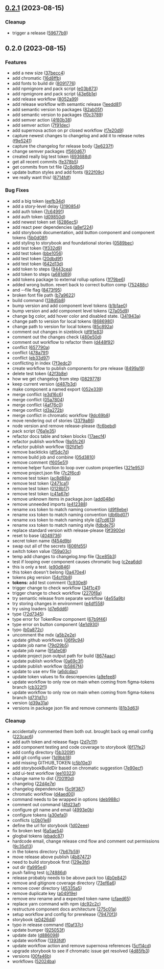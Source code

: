 

## [0.2.1](https://github.com/mmhuntsberry/ghostkit/compare/tokens-v0.2.0...tokens-v0.2.1) (2023-08-15)


### Cleanup

* trigger a release ([59677b9](https://github.com/mmhuntsberry/ghostkit/commit/59677b9a7e6b40a436b1a01300d2a2a6997a8aef))

## 0.2.0 (2023-08-15)


### Features

* add a new size ([37becc4](https://github.com/mmhuntsberry/ghostkit/commit/37becc4aa185afd70b479264e285981fd22ae8fa))
* add chromatic ([16d8ffb](https://github.com/mmhuntsberry/ghostkit/commit/16d8ffbadd6bb398ce8a7ca19f55b7a40607046f))
* add fonts to build dir ([8091776](https://github.com/mmhuntsberry/ghostkit/commit/8091776b4adf30f89d8afeb4e6c94ca5c3b9a227))
* add npmignore and pack script ([e03b873](https://github.com/mmhuntsberry/ghostkit/commit/e03b873d9431b8db82c61cdb324198fdbcbcef66))
* add npmignore and pack script ([43e6b1e](https://github.com/mmhuntsberry/ghostkit/commit/43e6b1e8367be7517ab4743291f4836df839a006))
* add release workflow ([8052a99](https://github.com/mmhuntsberry/ghostkit/commit/8052a99f48a8d0018e3f6b02922d29c468003f11))
* add release workflow with semantic release ([1eedd81](https://github.com/mmhuntsberry/ghostkit/commit/1eedd8157eb42c0efc454b6dcbca4cbbebf34740))
* add semantic version to packages ([82ab05f](https://github.com/mmhuntsberry/ghostkit/commit/82ab05fabd739891a8481901b7dc583982d7b8c6))
* add semantic version to packages ([f0c3789](https://github.com/mmhuntsberry/ghostkit/commit/f0c3789a5ef0c44355fcd7b28f243749eb021e48))
* add semver action ([4f80b38](https://github.com/mmhuntsberry/ghostkit/commit/4f80b38167dd64101a782b476f3efe62881d4d02))
* add semver action ([7f91dec](https://github.com/mmhuntsberry/ghostkit/commit/7f91dec114b2e05f9a3838faada40f46c9b4f8be))
* add supernova action on pr closed workflow ([f7e20d9](https://github.com/mmhuntsberry/ghostkit/commit/f7e20d979fd0feb36074d7be18a0a993e720bd6d))
* capture newest changes to changelog and add it to release notes ([f9e5241](https://github.com/mmhuntsberry/ghostkit/commit/f9e5241aaaf8ca9db171bd33b0f6de9f2b8b7ca3))
* capture the changelog for release body ([3e6237f](https://github.com/mmhuntsberry/ghostkit/commit/3e6237f2bce966a47840aefefd37430354d954b0))
* change semver packages ([f560d67](https://github.com/mmhuntsberry/ghostkit/commit/f560d67a8d34720c11fb6572cad81a8f7db4e72d))
* created really big test token ([693688d](https://github.com/mmhuntsberry/ghostkit/commit/693688dbfb5aef72cec1fb2e218efa4394bd0cb6))
* get all recent commits ([fe378b5](https://github.com/mmhuntsberry/ghostkit/commit/fe378b5bcd9385de30c3ecdf93780b440ce23b79))
* get commits from txt file ([2c8d8b5](https://github.com/mmhuntsberry/ghostkit/commit/2c8d8b5e6dc5b2a781d461846acfe7ff1c1dff04))
* update button styles and add fonts ([922f09c](https://github.com/mmhuntsberry/ghostkit/commit/922f09c8f1593c7ac39b007930bd502de65d34e5))
* we really want this! ([8714fdf](https://github.com/mmhuntsberry/ghostkit/commit/8714fdf4a42f01543f701c1bb1407313e5854f29))


### Bug Fixes

* add a big token ([eefb34d](https://github.com/mmhuntsberry/ghostkit/commit/eefb34d727679cfd4a2ed4d62c7a40799c26628c))
* add a story-level delay ([3190854](https://github.com/mmhuntsberry/ghostkit/commit/31908548b968cab301344d18572340e0782b96d1))
* add auth token ([7c64991](https://github.com/mmhuntsberry/ghostkit/commit/7c6499150043058c6996dbe8ec34f8dec54f8d1b))
* add auth token ([d09850d](https://github.com/mmhuntsberry/ghostkit/commit/d09850db39959d5f31b5db8b6be2e695fd46dbc0))
* add newest token set ([6286ec5](https://github.com/mmhuntsberry/ghostkit/commit/6286ec541fc8db2c543f1a83532e07eb23f396b6))
* add react peer dependencies ([a8ef224](https://github.com/mmhuntsberry/ghostkit/commit/a8ef224f48e74cbdfe6b5faeb9b82d02690baefe))
* add storybook documentation, add button component and component tokens ([5b0d08f](https://github.com/mmhuntsberry/ghostkit/commit/5b0d08f41a77fb9bbc4095efb8d6a77e0053d17d))
* add styling to storybook and foundational stories ([0589bec](https://github.com/mmhuntsberry/ghostkit/commit/0589bec60434481736b99da6226be817a8c684c3))
* add test token ([1f332d9](https://github.com/mmhuntsberry/ghostkit/commit/1f332d9d2cdd242f25a54e094f92d9e9fa513e8c))
* add test token ([bbe1056](https://github.com/mmhuntsberry/ghostkit/commit/bbe105675f0d31ea0098f1f4f804ff93ac5ac61e))
* add test token ([20dbd9f](https://github.com/mmhuntsberry/ghostkit/commit/20dbd9fbd7049148d3bcbd87a892e8ea2f6d287b))
* add test token ([642d13d](https://github.com/mmhuntsberry/ghostkit/commit/642d13d93a7fe6d26e1fcaaf542a5b1eea1205f4))
* add token to steps ([9443cea](https://github.com/mmhuntsberry/ghostkit/commit/9443cea3ae6808baeccbe7c05863784303ea3daa))
* add token to steps ([a681d89](https://github.com/mmhuntsberry/ghostkit/commit/a681d896a38d51d4ca6536ebef5dc85f0921d0ef))
* add tokens package to external rollup options ([1f79be6](https://github.com/mmhuntsberry/ghostkit/commit/1f79be693ed2b27d1a4dbcc2e51a92bb7d0a958b))
* added wrong button. revert back to correct button comp ([752488c](https://github.com/mmhuntsberry/ghostkit/commit/752488c807de5297c3d739e4a7659328066a95b3))
* and --file flag ([8473f95](https://github.com/mmhuntsberry/ghostkit/commit/8473f956c0a6c55e009770bef24b7889be8f56d9))
* broken font file path ([b7a9622](https://github.com/mmhuntsberry/ghostkit/commit/b7a96226f0e5e43119b9aee55ff6873de26404c7))
* build command ([138d5b8](https://github.com/mmhuntsberry/ghostkit/commit/138d5b88bfa24031d34e93bc220dc0bdb69fd425))
* bump version and add component level tokens ([b1b1ae0](https://github.com/mmhuntsberry/ghostkit/commit/b1b1ae03fa0e88b3fb7e67c30f6e6929c682cded))
* bump version and add component level tokens ([27a05d9](https://github.com/mmhuntsberry/ghostkit/commit/27a05d9f765f7f301d0c6245aee1adc89d104db0))
* change bg color, add hover color and disabled state. ([341943a](https://github.com/mmhuntsberry/ghostkit/commit/341943a7c742378fd73d75c976cfb3c5c9bc7a6a))
* change path to version for local tokens ([8686980](https://github.com/mmhuntsberry/ghostkit/commit/86869801b76ca033856781f42a163437df14b19f))
* change path to version for local tokens ([85c892a](https://github.com/mmhuntsberry/ghostkit/commit/85c892afd9c72fa20a285700efc149c65ffde4d8))
* comment out changes in sizeblock ([df91e83](https://github.com/mmhuntsberry/ghostkit/commit/df91e838a422f65de52ea07f17725fb7dea15c1c))
* comment out the changes check ([480e50d](https://github.com/mmhuntsberry/ghostkit/commit/480e50d5c11537a6649e72d53613427fa5df45f7))
* comment out workflow to refactor them ([d448f92](https://github.com/mmhuntsberry/ghostkit/commit/d448f92eb72c90b5085c41e894ebfab689f480be))
* conflict ([657790a](https://github.com/mmhuntsberry/ghostkit/commit/657790a70b47071f087457714cc20782730b4a90))
* conflict ([478a791](https://github.com/mmhuntsberry/ghostkit/commit/478a791095c76e88ba607a2eb02df1159e8567ef))
* conflict ([eb33d97](https://github.com/mmhuntsberry/ghostkit/commit/eb33d970b23955ec2ca7cd3d402fbb757471636a))
* conflicting in index ([7f3edc2](https://github.com/mmhuntsberry/ghostkit/commit/7f3edc2bcd095b8faf52ef1080ebfec8f2e5d229))
* create workflow to publish components for pre release ([8499a19](https://github.com/mmhuntsberry/ghostkit/commit/8499a197496f40f6180a4c921f60cd742f7412f4))
* delete test token ([42f3b8e](https://github.com/mmhuntsberry/ghostkit/commit/42f3b8e389ca346c051c7cd19427d19ce673f7b2))
* how we get changelog from step ([0829778](https://github.com/mmhuntsberry/ghostkit/commit/0829778deb991a19cda96382056214ff4d1fd294))
* keep current version ([d487b3d](https://github.com/mmhuntsberry/ghostkit/commit/d487b3d9e2318fad8488658330195dd75ca596e9))
* make component a named export ([052e339](https://github.com/mmhuntsberry/ghostkit/commit/052e3391ca32530bac4e658d9a67a817a39844c8))
* merge conflict ([e3d16c6](https://github.com/mmhuntsberry/ghostkit/commit/e3d16c60de81d8f0a1ef645675aa8b01399d0097))
* merge conflict ([05a7804](https://github.com/mmhuntsberry/ghostkit/commit/05a7804b96800c2d10300b8eb51b278a5cbc81a6))
* merge conflict ([4af76c0](https://github.com/mmhuntsberry/ghostkit/commit/4af76c01982d93834815bbffd3f674b24b1db159))
* merge conflict ([d3a272b](https://github.com/mmhuntsberry/ghostkit/commit/d3a272bf8c7ebceb8715fcc51ec1e2be9e711519))
* merge conflict in chromatic workflow ([9dc69b8](https://github.com/mmhuntsberry/ghostkit/commit/9dc69b842c19b247886153aff4a9212751adcd9d))
* move rendering out of stories ([3379a86](https://github.com/mmhuntsberry/ghostkit/commit/3379a86691aa68d0f9cfd793bfe10701270248be))
* node version and remove release-please ([fc6bebd](https://github.com/mmhuntsberry/ghostkit/commit/fc6bebdedfe2d95037c3d06384ee9388a2eafe31))
* pack script ([76a1e35](https://github.com/mmhuntsberry/ghostkit/commit/76a1e3503140fdca4c140ce71b32ffdbca3d3c1f))
* refactor docs table and token blocks ([17aecf4](https://github.com/mmhuntsberry/ghostkit/commit/17aecf4f4f4e77493e55e2a04a3017cf8076c74e))
* refactor publish workflow ([9a5fc26](https://github.com/mmhuntsberry/ghostkit/commit/9a5fc2696123644315f82317c4bf06cb2441a961))
* refactor publish workflow ([92fd1ef](https://github.com/mmhuntsberry/ghostkit/commit/92fd1ef08b0cd25685797086af3103d0ce89b3a0))
* remove backticks ([df5dc7d](https://github.com/mmhuntsberry/ghostkit/commit/df5dc7dc000f0b49a4e95a2db36e0fd5be2b92a6))
* remove build job and combine ([05d3810](https://github.com/mmhuntsberry/ghostkit/commit/05d3810a108e41f77625fffac711598923dc4bfc))
* remove comment ([f605e51](https://github.com/mmhuntsberry/ghostkit/commit/f605e51f49667f8232679df99fe369e3555f0cb6))
* remove helper function to loop over custom properties ([321e953](https://github.com/mmhuntsberry/ghostkit/commit/321e953c826ac20b7505d01c2aa496dd31e7be2b))
* remove project.json file ([7c2f6cd](https://github.com/mmhuntsberry/ghostkit/commit/7c2f6cd9da3de2e0f1469aa673065d1b81f23865))
* remove test token ([ac8d88a](https://github.com/mmhuntsberry/ghostkit/commit/ac8d88a99122ed429c6cc8cd73d51178896bafe8))
* remove test token ([2471ca1](https://github.com/mmhuntsberry/ghostkit/commit/2471ca1c7a56ab42702582862904ef22a8138474))
* remove test token ([0128b17](https://github.com/mmhuntsberry/ghostkit/commit/0128b17c4f84cbc22b7ef4ccbf338f47bb2d6084))
* remove test token ([c41a67e](https://github.com/mmhuntsberry/ghostkit/commit/c41a67e2c05731d0362d64c2fb44a96556887ffa))
* remove unknown items in package.json ([add048e](https://github.com/mmhuntsberry/ghostkit/commit/add048e4e534ca9dae282d770aec987e69cd8eef))
* remove unneeded imports ([e412388](https://github.com/mmhuntsberry/ghostkit/commit/e412388e2e3ab5be337b02c29e037f5914165d21))
* rename xxs token to match naming convention ([d9f8ebe](https://github.com/mmhuntsberry/ghostkit/commit/d9f8ebec39e333e7ab471342385b23a2bd27cd57))
* rename xxs token to match naming convention ([db6bd07](https://github.com/mmhuntsberry/ghostkit/commit/db6bd07f7f1443daf0a6313cb728e721aceb626d))
* rename xxs token to match naming style ([d7cd613](https://github.com/mmhuntsberry/ghostkit/commit/d7cd6134e31bde13da82c1cfd91c3e3d1b5088c1))
* rename xxs token to match naming style ([fdbde75](https://github.com/mmhuntsberry/ghostkit/commit/fdbde7553fd3ae003415368260a720db9b56d0be))
* replace standard version with release-please ([9f3900e](https://github.com/mmhuntsberry/ghostkit/commit/9f3900e7bc06ecd7ea4145dbb4cf9d41135233e1))
* reset to base ([4049736](https://github.com/mmhuntsberry/ghostkit/commit/40497362644fa8b4aa66369aeebac1e0e280a89c))
* secret token name ([f454d9b](https://github.com/mmhuntsberry/ghostkit/commit/f454d9b7d6e1c9217f0a78893eef20041ebf3c75))
* swap out all of the secrets ([606fd55](https://github.com/mmhuntsberry/ghostkit/commit/606fd55ee80f00a44139beb1c43f7f4583ce90e7))
* switch token value ([159a03c](https://github.com/mmhuntsberry/ghostkit/commit/159a03c4107b375e0d45cc058c4959c28e3e38f7))
* temp add changes to changelog.tmp file ([3ce85b3](https://github.com/mmhuntsberry/ghostkit/commit/3ce85b3122714491bf2db843c6e304f0c2443d2a))
* test if looping over component causes chromatic bug ([c2ea6dd](https://github.com/mmhuntsberry/ghostkit/commit/c2ea6ddeb61f143a193626927db898328b4f5c3c))
* this is only a test. ([e90d846](https://github.com/mmhuntsberry/ghostkit/commit/e90d8460d521b951c1062306dcb310aba9ea2d5c))
* this token doesn't belong ([0a470e4](https://github.com/mmhuntsberry/ghostkit/commit/0a470e441782925a2a6bbca2980aaa69b08a7d93))
* tokens pkg  version ([54cf0b8](https://github.com/mmhuntsberry/ghostkit/commit/54cf0b82f639826bc376a16a5aac4ab9dd09024f))
* **tokens:** add test comment ([1c930e8](https://github.com/mmhuntsberry/ghostkit/commit/1c930e8f999f2eb6a2d1e723d2e58854d95128cc))
* trigger change to check workflow ([34f1c41](https://github.com/mmhuntsberry/ghostkit/commit/34f1c411e5ca6fb3479e0c8dfb09c779c6d01685))
* trigger change to check workflow ([2270f8a](https://github.com/mmhuntsberry/ghostkit/commit/2270f8af770f37f50ca9a82f65d6e2f12349b2b4))
* try semantic release from separate workflow ([4e55a9b](https://github.com/mmhuntsberry/ghostkit/commit/4e55a9b75b73f399eed43f76808df7d6f3f9201b))
* try storing changes in environment ([e4df558](https://github.com/mmhuntsberry/ghostkit/commit/e4df558f95f026652df73a047fde2eda0735c3a9))
* try using loaders ([d7e6dd6](https://github.com/mmhuntsberry/ghostkit/commit/d7e6dd65be12a11fd76ff73d76150b37d25290b2))
* type ([72d7345](https://github.com/mmhuntsberry/ghostkit/commit/72d7345a4d152082f3552696b441c053bf9a3749))
* type error for TokenRow component ([67b9f46](https://github.com/mmhuntsberry/ghostkit/commit/67b9f468a03a9d33a9eef5486c60ae8dcfb3e5f2))
* type error on button component ([4e1d930](https://github.com/mmhuntsberry/ghostkit/commit/4e1d93048c9107c2df0752f16e7cefaf42a638fa))
* typo ([b0a872c](https://github.com/mmhuntsberry/ghostkit/commit/b0a872c38d46d8ab2e0aaa2b682fa59f434a76e2))
* uncomment the mdx ([a5b2e2e](https://github.com/mmhuntsberry/ghostkit/commit/a5b2e2eee73b4e069f9171362e067a0c46fd15ce))
* update github workflows ([06f9c94](https://github.com/mmhuntsberry/ghostkit/commit/06f9c94197a0d628fadc711977da5b987880b1a6))
* update job name ([79d29b5](https://github.com/mmhuntsberry/ghostkit/commit/79d29b59ce50c676adef8604700d71a9b9b3bdc2))
* update job name ([91a1e08](https://github.com/mmhuntsberry/ghostkit/commit/91a1e0866d46a9704462425ffbb9031d251ea01f))
* update project json output path for build ([8674aac](https://github.com/mmhuntsberry/ghostkit/commit/8674aacacf191a6d993a79acc2c4e8f3238a3ad7))
* update publish workflow ([0a69c3f](https://github.com/mmhuntsberry/ghostkit/commit/0a69c3fa7ce358eecc228177066b462c0801d77d))
* update publish workflow ([b5867f4](https://github.com/mmhuntsberry/ghostkit/commit/b5867f4d20da8422eae024afabe947810a9f49eb))
* update to use env file ([a6dcdac](https://github.com/mmhuntsberry/ghostkit/commit/a6dcdac46cdb0ecab217403ff62a153674487015))
* update token values to fix descrepencies ([a9efee8](https://github.com/mmhuntsberry/ghostkit/commit/a9efee882325669a098b8d028b73a663df14ad58))
* update workflow to only row on main when coming from figma-tokens branch ([cb322f1](https://github.com/mmhuntsberry/ghostkit/commit/cb322f120ee84b520d37cbbdd04736ed3ccc9756))
* update workflow to only row on main when coming from figma-tokens branch ([d731d7c](https://github.com/mmhuntsberry/ghostkit/commit/d731d7ccb7ef17fc275c948289565cbcd5b4c67a))
* version ([d39a31a](https://github.com/mmhuntsberry/ghostkit/commit/d39a31a5c507f14cc182703c212e6247dd030827))
* versions in package json file and remove comments ([81b3d63](https://github.com/mmhuntsberry/ghostkit/commit/81b3d634192977d79badbfcc8c34a506e640a7c6))


### Cleanup

* accidentally commented them both out. brought back og email config ([223cac6](https://github.com/mmhuntsberry/ghostkit/commit/223cac6db3c0c0ae2ee5fd99601ce07ea53dcf1e))
* add auth token and release flags ([2d7c11f](https://github.com/mmhuntsberry/ghostkit/commit/2d7c11f21382f5529804a0e270f0c893cbbeef53))
* add component testing and code coverage to storybook ([6f17fe2](https://github.com/mmhuntsberry/ghostkit/commit/6f17fe2cb094a5c6185ab138f494405e02589e3a))
* add config directory ([5b3209f](https://github.com/mmhuntsberry/ghostkit/commit/5b3209fc21ed51c4bd1f5057b523470cfea61197))
* add git config user ([1d9bb18](https://github.com/mmhuntsberry/ghostkit/commit/1d9bb183298908f6607c8ccce9ef2d1dd0f55749))
* add missing GITHUB_TOKEN ([c5b10e3](https://github.com/mmhuntsberry/ghostkit/commit/c5b10e3289948f6e249dc1c1f36141bb2cf342e1))
* add storybookBuildDir based on chromatic suggestion ([7e90ecf](https://github.com/mmhuntsberry/ghostkit/commit/7e90ecfb0e5da27ecd32600083d1c23fd59f427c))
* add ui-test workflow ([ee10323](https://github.com/mmhuntsberry/ghostkit/commit/ee103236730a095c26ae05c755175e2e1d4d89c7))
* change name to dist ([7001f0d](https://github.com/mmhuntsberry/ghostkit/commit/7001f0d38e307aa2a3d93d9793829d4dd146d9a9))
* changelog ([22d4e7e](https://github.com/mmhuntsberry/ghostkit/commit/22d4e7eb8c6981acf1b4891eb5d5f960936577d4))
* changelog dependencies ([5c9f387](https://github.com/mmhuntsberry/ghostkit/commit/5c9f387a3160b250c7b2e87222edcf8bae5987c9))
* chromatic workflow ([d4aed00](https://github.com/mmhuntsberry/ghostkit/commit/d4aed00ac600522188a84cf11beeb9188fa1f47e))
* command needs to be wrapped in options ([deb988c](https://github.com/mmhuntsberry/ghostkit/commit/deb988c4407f4bb0939a91d6f5529093b9e590c7))
* comment out command ([4fd23af](https://github.com/mmhuntsberry/ghostkit/commit/4fd23afb8d523104577b04e4272720d2769e5136))
* configure git name and email ([4993e0b](https://github.com/mmhuntsberry/ghostkit/commit/4993e0b022b1f54dfbdcb5a6f90a6df8983963cd))
* configure tokens ([a30efa0](https://github.com/mmhuntsberry/ghostkit/commit/a30efa0a23094b4b73814c05ca547eced38ed03d))
* conflicts ([c0b01e8](https://github.com/mmhuntsberry/ghostkit/commit/c0b01e807ab943d92995ad87d5f544a64b70849f))
* define the url for storybook ([1d02eee](https://github.com/mmhuntsberry/ghostkit/commit/1d02eee8a36500f005f4b94479b520d1aafbd594))
* fix broken test ([6a5ae54](https://github.com/mmhuntsberry/ghostkit/commit/6a5ae54259e4908f1b1f7d8cbf676e2b489c6851))
* glogbal tokens ([ebadc87](https://github.com/mmhuntsberry/ghostkit/commit/ebadc877918c6471503ac85f802f586abcbebfe9))
* hardcode email, change release cmd flow and comment out permissions ([9c35d13](https://github.com/mmhuntsberry/ghostkit/commit/9c35d13b63f75da9d7cf927e559d937c18d79388))
* in the tokens directory ([7b67b59](https://github.com/mmhuntsberry/ghostkit/commit/7b67b5954631089d0d26607ac8fb1f02be6b2369))
* move release above publish ([4b87472](https://github.com/mmhuntsberry/ghostkit/commit/4b87472c84b48072ee8e80728e69647a7379e1ea))
* need to build storybook first ([129e3fd](https://github.com/mmhuntsberry/ghostkit/commit/129e3fdd7530ec2fac36e3a03eb67f95c2dafab5))
* out dir ([fa995e4](https://github.com/mmhuntsberry/ghostkit/commit/fa995e4e68534bba3e1afd7575febbe89cd6ef2d))
* push failing test ([c74886d](https://github.com/mmhuntsberry/ghostkit/commit/c74886d03528bfd15d9b9572999f3fcd9740f42a))
* release probably needs to be above pack too ([4b0e842](https://github.com/mmhuntsberry/ghostkit/commit/4b0e8428d518bce1fef84722ca62fc24a68929e0))
* remove and gitignore coverage directory ([73ef6a6](https://github.com/mmhuntsberry/ghostkit/commit/73ef6a6034eed4dff6e07e1596aab9f1515efe87))
* remove cover directory ([45335a5](https://github.com/mmhuntsberry/ghostkit/commit/45335a53072827ad304da3dee97e51e830516fa7))
* remove duplicate key ([a04919e](https://github.com/mmhuntsberry/ghostkit/commit/a04919e0fc3172e60ddd21801ae367547693f634))
* remove env rename and a expected token name ([cfaed65](https://github.com/mmhuntsberry/ghostkit/commit/cfaed65692ac25e2f6d9d0a547c37abcf8b3963e))
* replace yarn command with npm ([dc92c2c](https://github.com/mmhuntsberry/ghostkit/commit/dc92c2cc094b3036c48a329c0a6d843d6834dae3))
* restructure component docs architecture ([275c01a](https://github.com/mmhuntsberry/ghostkit/commit/275c01adad80cc02cf144f2fb04790c2e85f2c05))
* setup workflow and config for prerelease ([79470f3](https://github.com/mmhuntsberry/ghostkit/commit/79470f3b95621e17f1bc3fdbf4d05b370ee4e5d5))
* storybook ([e0426d4](https://github.com/mmhuntsberry/ghostkit/commit/e0426d45f5ee76c075fdcc8d6a5b13d37d0a5b99))
* typo in release command ([f0af37c](https://github.com/mmhuntsberry/ghostkit/commit/f0af37c19a6549948cec38919425047de5707dac))
* update bumper ([925053f](https://github.com/mmhuntsberry/ghostkit/commit/925053f7875c1aa90ac68009ab641d7473d93422))
* update date ([d886098](https://github.com/mmhuntsberry/ghostkit/commit/d88609872cd8a8c52e443ee6ed151ecfefa57654))
* update workflow ([1393fdf](https://github.com/mmhuntsberry/ghostkit/commit/1393fdf7e5ed6f8c6e78c0e8fba290307bd30bae))
* update workflow action and remove supernova references ([5cf14cd](https://github.com/mmhuntsberry/ghostkit/commit/5cf14cddfa2d8d3b2262a45a3ba12c2ca736bab3))
* upgrade storybook to see if chromatic issue get resolved ([4d85fb3](https://github.com/mmhuntsberry/ghostkit/commit/4d85fb3d0ced7662c404cb8416669b4592758078))
* versions ([00fa46b](https://github.com/mmhuntsberry/ghostkit/commit/00fa46baa3f67195e99508938bdd6f419a029f91))
* workflows ([52024ba](https://github.com/mmhuntsberry/ghostkit/commit/52024ba4b5aeb626cab7f975b3e70df53922ab97))